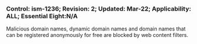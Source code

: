 ### Control: ism-1236; Revision: 2; Updated: Mar-22; Applicability: ALL; Essential Eight:N/A
<p>Malicious domain names, dynamic domain names and domain names that can be registered anonymously for free are blocked by web content filters.</p>